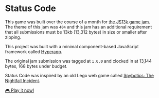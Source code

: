 # Status Code

This game was built over the course of a month for [the JS13k game jam](https://js13kgames.com/). The theme of this jam was `404` and this jam has an additional requirement that all submissions must be 13kb (13,312 bytes) in size or smaller after zipping.

This project was built with a minimal component-based JavaScript framework called [Hyperapp](https://github.com/jorgebucaran/hyperapp).

The original jam submission was tagged at `1.0.0` and clocked in at 13,144 bytes, 168 bytes under budget.

Status Code was inspired by an old Lego web game called [Spybotics: The Nightfall Incident](https://brickipedia.fandom.com/wiki/The_Nightfall_Incident).

[🎮 Play it now!](status-code.netlify.app)
